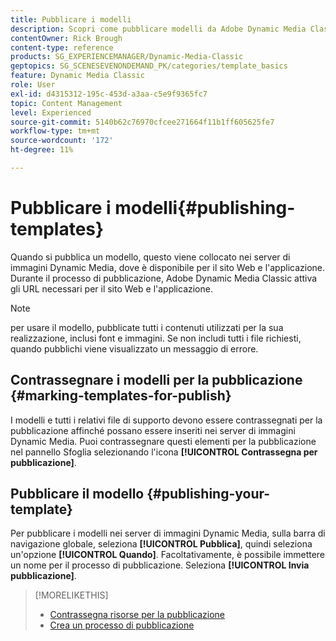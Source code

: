 ```yaml
---
title: Pubblicare i modelli
description: Scopri come pubblicare modelli da Adobe Dynamic Media Classic.
contentOwner: Rick Brough
content-type: reference
products: SG_EXPERIENCEMANAGER/Dynamic-Media-Classic
geptopics: SG_SCENESEVENONDEMAND_PK/categories/template_basics
feature: Dynamic Media Classic
role: User
exl-id: d4315312-195c-453d-a3aa-c5e9f9365fc7
topic: Content Management
level: Experienced
source-git-commit: 5140b62c76970cfcee271664f11b1ff605625fe7
workflow-type: tm+mt
source-wordcount: '172'
ht-degree: 11%

---
```


# Pubblicare i modelli{#publishing-templates}

Quando si pubblica un modello, questo viene collocato nei server di immagini Dynamic Media, dove è disponibile per il sito Web e l&#39;applicazione. Durante il processo di pubblicazione, Adobe Dynamic Media Classic attiva gli URL necessari per il sito Web e l&#39;applicazione.

>[!NOTE]
>
>per usare il modello, pubblicate tutti i contenuti utilizzati per la sua realizzazione, inclusi font e immagini. Se non includi tutti i file richiesti, quando pubblichi viene visualizzato un messaggio di errore.

## Contrassegnare i modelli per la pubblicazione {#marking-templates-for-publish}

I modelli e tutti i relativi file di supporto devono essere contrassegnati per la pubblicazione affinché possano essere inseriti nei server di immagini Dynamic Media. Puoi contrassegnare questi elementi per la pubblicazione nel pannello Sfoglia selezionando l&#39;icona **[!UICONTROL Contrassegna per pubblicazione]**.

## Pubblicare il modello {#publishing-your-template}

Per pubblicare i modelli nei server di immagini Dynamic Media, sulla barra di navigazione globale, seleziona **[!UICONTROL Pubblica]**, quindi seleziona un&#39;opzione **[!UICONTROL Quando]**. Facoltativamente, è possibile immettere un nome per il processo di pubblicazione. Seleziona **[!UICONTROL Invia pubblicazione]**.

>[!MORELIKETHIS]
>
>* [Contrassegna risorse per la pubblicazione](publishing-files.md#publish_after_uploading)
>* [Crea un processo di pubblicazione](publishing-files.md#creating_a_publish_job)
